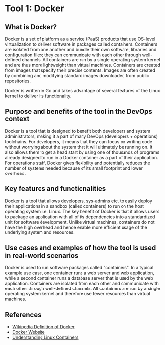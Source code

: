 # Tool 1: Docker

## What is Docker?

Docker is a set of platform as a service (PaaS) products that use OS-level virtualization to deliver software in packages called containers. Containers are isolated from one another and bundle their own software, libraries and configuration files; they can communicate with each other through well-defined channels. All containers are run by a single operating system kernel and are thus more lightweight than virtual machines. Containers are created from images that specify their precise contents. Images are often created by combining and modifying standard images downloaded from public repositories.

Docker is written in Go and takes advantage of several features of the Linux kernel to deliver its functionality.

## Purpose and benefits of the tool in the DevOps context

Docker is a tool that is designed to benefit both developers and system administrators, making it a part of many DevOps (developers + operations) toolchains. For developers, it means that they can focus on writing code without worrying about the system that it will ultimately be running on. It also allows them to get a head start by using one of thousands of programs already designed to run in a Docker container as a part of their application. For operations staff, Docker gives flexibility and potentially reduces the number of systems needed because of its small footprint and lower overhead.

## Key features and functionalities

Docker is a tool that allows developers, sys-admins etc. to easily deploy their applications in a sandbox (called containers) to run on the host operating system i.e. Linux. The key benefit of Docker is that it allows users to package an application with all of its dependencies into a standardized unit for software development. Unlike virtual machines, containers do not have the high overhead and hence enable more efficient usage of the underlying system and resources.

## Use cases and examples of how the tool is used in real-world scenarios

Docker is used to run software packages called "containers". In a typical example use case, one container runs a web server and web application, while a second container runs a database server that is used by the web application. Containers are isolated from each other and communicate with each other through well-defined channels. All containers are run by a single operating system kernel and therefore use fewer resources than virtual machines.

## References

- [Wikipedia Definition of Docker](https://en.wikipedia.org/wiki/Docker_(software))
- [Docker Website](https://www.docker.com/)
- [ Understanding Linux Containers](https://www.redhat.com/en/topics/containers/what-is-docker)
